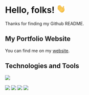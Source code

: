 <!--
**chuawt/chuawt** is a ✨ _special_ ✨ repository because its `README.md` (this file) appears on your GitHub profile.
-->

# Hello, folks! <img src="images/wave.gif" width="30px">
Thanks for finding my Github README.   
    

## My Portfolio Website
You can find me on my [website](https://chuawt.github.io).     
     

## Technologies and Tools
<!-- Code -->
![](https://img.shields.io/badge/Code-Python-informational?style=flat&logo=python&logoColor=white&color=2bbc8a)

<!-- Editor -->
![](https://img.shields.io/badge/Editor-VSCode-informational?style=flat&logo=visualstudiocode&logoColor=white&color=2bbc8a)
![](https://img.shields.io/badge/Editor-PyCharm-informational?style=flat&logo=pycharm&logoColor=white&color=2bbc8a)
![](https://img.shields.io/badge/Editor-Jupyter-informational?style=flat&logo=jupyter&logoColor=white&color=2bbc8a)
![](https://img.shields.io/badge/Editor-Colab-informational?style=flat&logo=googlecolab&logoColor=white&color=2bbc8a)